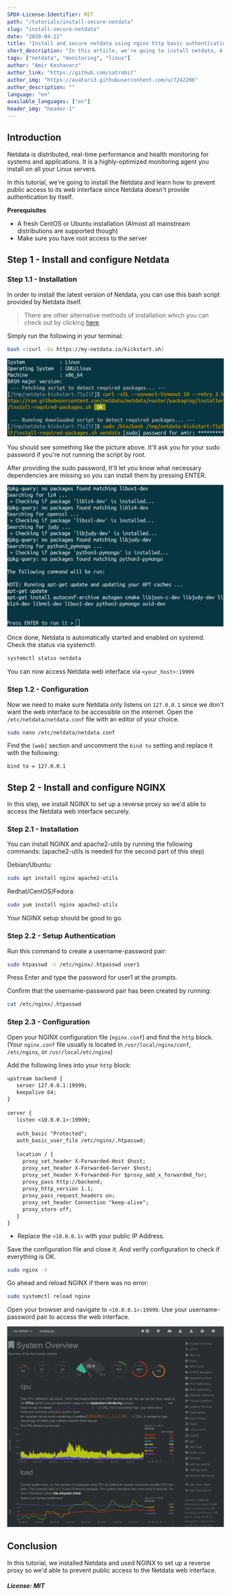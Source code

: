 ```yaml
---
SPDX-License-Identifier: MIT
path: "/tutorials/install-secure-netdata"
slug: "install-secure-netdata"
date: "2020-04-22"
title: "Install and secure netdata using nginx http basic authentication"
short_description: "In this article, we're going to install netdata, A linux monitoring software, and secure it using nginx http basic authentication"
tags: ["netdata", "monitoring", "linux"]
author: "Amir Keshavarz"
author_link: "https://github.com/satrobit"
author_img: "https://avatars3.githubusercontent.com/u/7242206"
author_description: ""
language: "en"
available_languages: ["en"]
header_img: "header-1"
---
```


## Introduction

Netdata is distributed, real-time performance and health monitoring for systems and applications. It is a highly-optimized monitoring agent you install on all your Linux servers.

In this tutorial, we're going to install the Netdata and learn how to prevent public access to its web interface since Netdata doesn't provide authentication by itself.

**Prerequisites**

* A fresh CentOS or Ubuntu installation (Almost all mainstream distributions are supported though)
* Make sure you have root access to the server

## Step 1 - Install and configure Netdata
### Step 1.1 - Installation
In order to install the latest version of Netdata, you can use this bash script provided by Netdata itself.
> There are other alternative methods of installation which you can check out by clicking [here](https://learn.netdata.cloud/docs/agent/packaging/installer/#alternative-methods).

Simply run the following in your terminal:

```bash
bash <(curl -Ss https://my-netdata.io/kickstart.sh)
```

![Install Netdata](install-netdata-1.png)

You should see something like the picture above. It'll ask you for your sudo password if you're not running the script by root.

After providing the sudo password, It'll let you know what necessary dependencies are missing so you can install them by pressing ENTER.

![Install Netdata Dependencies](install-netdata-2.png)

Once done, Netdata is automatically started and enabled on systemd. Check the status via systemctl:

```bash
systemctl status netdata
```
You can now access Netdata web interface via `<your_host>:19999`

### Step 1.2 - Configuration
Now we need to make sure Netdata only listens on `127.0.0.1` since we don't want the web interface to be accessible on the internet.
Open the `/etc/netdata/netdata.conf` file with an editor of your choice.

```bash
sudo nano /etc/netdata/netdata.conf
```
Find the `[web]` section and uncomment the `bind to` setting and replace it with the following:

```
bind to = 127.0.0.1
```

## Step 2 - Install and configure NGINX
In this step, we install NGINX to set up a reverse proxy so we'd able to access the Netdata web interface securely.

### Step 2.1 - Installation
You can install NGINX and apache2-utils by running the following commands:
(apache2-utils is needed for the second part of this step)

Debian/Ubuntu:
```bash
sudo apt install nginx apache2-utils
```

Redhat/CentOS/Fedora:
```bash
sudo yum install nginx apache2-utils
```
Your NGINX setup should be good to go.

### Step 2.2 - Setup Authentication
Run this command to create a username-password pair:
```bash
sudo htpasswd -c /etc/nginx/.htpasswd user1
```
Press Enter and type the password for user1 at the prompts.

Confirm that the username-password pair has been created by running:
```bash
cat /etc/nginx/.htpasswd
```
### Step 2.3 - Configuration

Open your NGINX configuration file (`nginx.conf`) and find the `http` block. (Your `nginx.conf` file usually is located in `/usr/local/nginx/conf`, `/etc/nginx`, or `/usr/local/etc/nginx`)

Add the following lines into your `http` block:

```
upstream backend {
   server 127.0.0.1:19999;
   keepalive 64;
}

server {
   listen <10.0.0.1>:19999;

   auth_basic "Protected";
   auth_basic_user_file /etc/nginx/.htpasswd;

   location / {
     proxy_set_header X-Forwarded-Host $host;
     proxy_set_header X-Forwarded-Server $host;
     proxy_set_header X-Forwarded-For $proxy_add_x_forwarded_for;
     proxy_pass http://backend;
     proxy_http_version 1.1;
     proxy_pass_request_headers on;
     proxy_set_header Connection "keep-alive";
     proxy_store off;
   }
}
```
- Replace the `<10.0.0.1>` with your public IP Address.

Save the configuration file and close it. And verify configuration to check if everything is OK.
```bash
sudo nginx -t
```
Go ahead and reload NGINX if there was no error:
```bash
sudo systemctl reload nginx
```

Open your browser and navigate to `<10.0.0.1>:19999`. Use your username-password pair to access the web interface.

![Netdata Web Interface](netdata-web-interface.gif)

## Conclusion
In this tutorial, we installed Netdata and used NGINX to set up a reverse proxy so we'd able to prevent public access to the Netdata web interface. 

##### License: MIT

<!--

Contributor's Certificate of Origin

By making a contribution to this project, I certify that:

(a) The contribution was created in whole or in part by me and I have
    the right to submit it under the license indicated in the file; or

(b) The contribution is based upon previous work that, to the best of my
    knowledge, is covered under an appropriate license and I have the
    right under that license to submit that work with modifications,
    whether created in whole or in part by me, under the same license
    (unless I am permitted to submit under a different license), as
    indicated in the file; or

(c) The contribution was provided directly to me by some other person
    who certified (a), (b) or (c) and I have not modified it.

(d) I understand and agree that this project and the contribution are
    public and that a record of the contribution (including all personal
    information I submit with it, including my sign-off) is maintained
    indefinitely and may be redistributed consistent with this project
    or the license(s) involved.

Signed-off-by: [Amir Keshavarz amirkekh@gmail.com]

-->